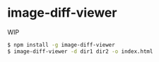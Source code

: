 # image-diff-viewer

WIP

```bash
$ npm install -g image-diff-viewer
$ image-diff-viewer -d dir1 dir2 -o index.html
```